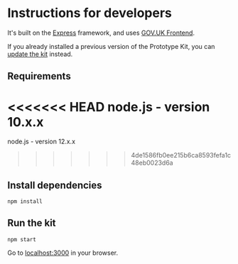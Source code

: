 # Instructions for developers

It's built on the [Express](http://expressjs.com/) framework, and uses [GOV.UK Frontend](https://github.com/alphagov/govuk-frontend).

If you already installed a previous version of the Prototype Kit, you can [update the kit](/docs/updating-the-kit) instead.

## Requirements

<<<<<<< HEAD
node.js - version 10.x.x
=======
node.js - version 12.x.x
>>>>>>> 4de1586fb0ee215b6ca8593fefa1c48eb0023d6a

## Install dependencies

```
npm install
```

## Run the kit
```
npm start
```

Go to [localhost:3000](http://localhost:3000) in your browser.
